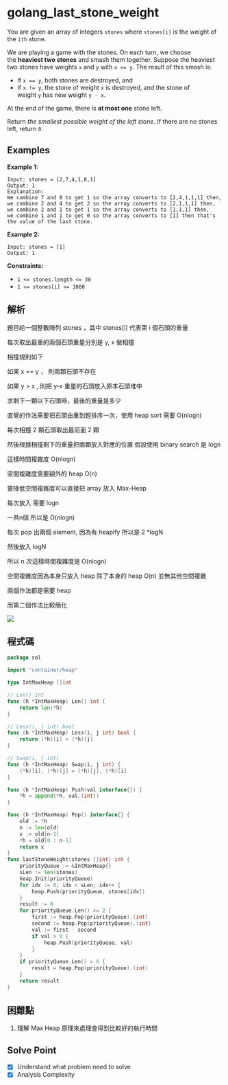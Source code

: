 # golang_last_stone_weight

You are given an array of integers `stones` where `stones[i]` is the weight of the `ith` stone.

We are playing a game with the stones. On each turn, we choose the **heaviest two stones** and smash them together. Suppose the heaviest two stones have weights `x` and `y` with `x <= y`. The result of this smash is:

- If `x == y`, both stones are destroyed, and
- If `x != y`, the stone of weight `x` is destroyed, and the stone of weight `y` has new weight `y - x`.

At the end of the game, there is **at most one** stone left.

Return *the smallest possible weight of the left stone*. If there are no stones left, return `0`.

## Examples

**Example 1:**

```
Input: stones = [2,7,4,1,8,1]
Output: 1
Explanation:
We combine 7 and 8 to get 1 so the array converts to [2,4,1,1,1] then,
we combine 2 and 4 to get 2 so the array converts to [2,1,1,1] then,
we combine 2 and 1 to get 1 so the array converts to [1,1,1] then,
we combine 1 and 1 to get 0 so the array converts to [1] then that's the value of the last stone.

```

**Example 2:**

```
Input: stones = [1]
Output: 1

```

**Constraints:**

- `1 <= stones.length <= 30`
- `1 <= stones[i] <= 1000`

## 解析

題目給一個整數陣列 stones ，其中 stones[i] 代表第 i 個石頭的重量

每次取出最重的兩個石頭重量分別是 y, x 做相撞

相撞規則如下

如果 x == y ， 則兩顆石頭不存在

如果 y > x , 則把 y-x 重量的石頭放入原本石頭堆中

求剩下一顆以下石頭時，最後的重量是多少

直覺的作法需要把石頭由重到輕排序一次，使用 heap sort 需要 O(nlogn)

每次相撞 2 顆石頭取出最前面 2 顆

然後根據相撞剩下的重量把兩顆放入對應的位置 假設使用 binary search 是 logn

這樣時間複雜度 O(nlogn)

空間複雜度需要額外的 heap O(n)

要降低空間複雜度可以直接把 array 放入 Max-Heap

每次放入 需要 logn

一共n個 所以是 O(nlogn)

每次 pop 出兩個 element, 因為有 heapify 所以是 2 *logN 

然後放入 logN

所以 n 次這樣時間複雜度是 O(nlogn)

空間複雜度因為本身只放入 heap 除了本身的 heap O(n) 並無其他空間複雜

兩個作法都是需要 heap

而第二個作法比較簡化

![](https://i.imgur.com/tnogT2C.png)

## 程式碼
```go
package sol

import "container/heap"

type IntMaxHeap []int

// Len() int
func (h *IntMaxHeap) Len() int {
	return len(*h)
}

// Less(i, j int) bool
func (h *IntMaxHeap) Less(i, j int) bool {
	return (*h)[i] > (*h)[j]
}

// Swap(i, j int)
func (h *IntMaxHeap) Swap(i, j int) {
	(*h)[i], (*h)[j] = (*h)[j], (*h)[i]
}

func (h *IntMaxHeap) Push(val interface{}) {
	*h = append(*h, val.(int))
}

func (h *IntMaxHeap) Pop() interface{} {
	old := *h
	n := len(old)
	x := old[n-1]
	*h = old[0 : n-1]
	return x
}
func lastStoneWeight(stones []int) int {
	priorityQueue := &IntMaxHeap{}
	sLen := len(stones)
	heap.Init(priorityQueue)
	for idx := 0; idx < sLen; idx++ {
		heap.Push(priorityQueue, stones[idx])
	}
	result := 0
	for priorityQueue.Len() >= 2 {
		first := heap.Pop(priorityQueue).(int)
		second := heap.Pop(priorityQueue).(int)
		val := first - second
		if val > 0 {
			heap.Push(priorityQueue, val)
		}
	}
	if priorityQueue.Len() > 0 {
		result = heap.Pop(priorityQueue).(int)
	}
	return result
}

```
## 困難點

1. 理解 Max Heap 原理來處理會得到比較好的執行時間

## Solve Point

- [x]  Understand what problem need to solve
- [x]  Analysis Complexity